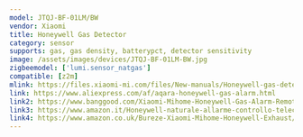 ```yaml
---
model: JTQJ-BF-01LM/BW
vendor: Xiaomi
title: Honeywell Gas Detector 
category: sensor
supports: gas, gas density, batterypct, detector sensitivity
image: /assets/images/devices/JTQJ-BF-01LM-BW.jpg
zigbeemodel: ['lumi.sensor_natgas']
compatible: [z2m]
mlink: https://files.xiaomi-mi.com/files/New-manuals/Honeywell-gas-detector-EN.pdf
link: https://www.aliexpress.com/af/aqara-honeywell-gas-alarm.html
link2: https://www.banggood.com/Xiaomi-Mihome-Honeywell-Gas-Alarm-Remote-Alert-Air-Exhaust-Sensor-p-1148107.html
link3: https://www.amazon.it/Honeywell-naturale-allarme-controllo-telecomando/dp/B07M66XHZN
link4: https://www.amazon.co.uk/Bureze-Xiaomi-Mihome-Honeywell-Exhaust/dp/B07KCMQV7Q
---
```

